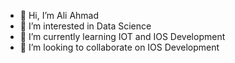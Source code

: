 - 👋 Hi, I’m Ali Ahmad
- 👀 I’m interested in Data Science
- 🌱 I’m currently learning IOT and IOS Development
- 💞️ I’m looking to collaborate on IOS Development

<!---
aliahmad33888/aliahmad33888 is a ✨ special ✨ repository because its `README.md` (this file) appears on your GitHub profile.
You can click the Preview link to take a look at your changes.
--->
